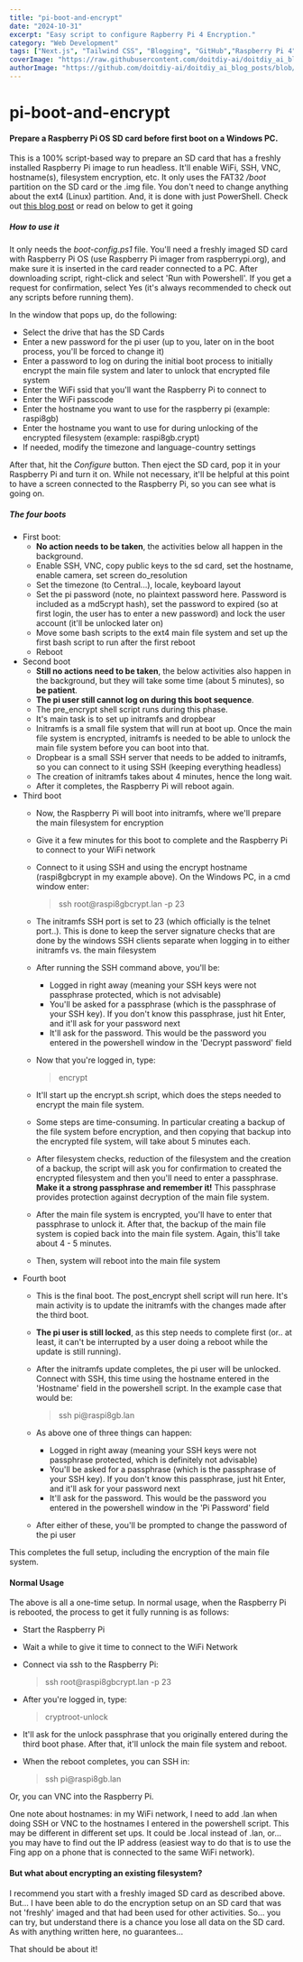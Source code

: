 ```yaml
---
title: "pi-boot-and-encrypt"
date: "2024-10-31"
excerpt: "Easy script to configure Rapberry Pi 4 Encryption."
category: "Web Development"
tags: ["Next.js", "Tailwind CSS", "Blogging", "GitHub","Raspberry Pi 4","Encryption","Filesystem Encryption"]
coverImage: "https://raw.githubusercontent.com/doitdiy-ai/doitdiy_ai_blog_posts/refs/heads/main/default-cover.jpg?token=GHSAT0AAAAAACYQMC3GLAGWNPKEZYNCM5YWZZEHK4A"
authorImage: "https://github.com/doitdiy-ai/doitdiy_ai_blog_posts/blob/main/doitdiyai.png?raw=true"
---
```


# pi-boot-and-encrypt

#### Prepare a Raspberry Pi OS SD card before first boot on a Windows PC.

This is a 100% script-based way to prepare an SD card that has a freshly installed Raspberry Pi image to run headless. It'll enable WiFi, SSH, VNC, hostname(s), filesystem encryption, etc.
It only uses the FAT32 */boot* partition on the SD card or the .img file. You don't need to change anything about the ext4 (Linux) partition. And, it is done with just PowerShell. Check out [this blog post](https://doitdiy.ai/2021/06/20/raspberry-pi-automated-setup-with-full-disk-encryption/) or read on below to get it going

##### How to use it

It only needs the *boot-config.ps1* file. You'll need a freshly imaged SD card with Raspberry Pi OS (use Raspberry Pi imager from raspberrypi.org), and make sure it is inserted in the card reader connected to a PC. After downloading script, right-click and select 'Run with Powershell'. If you get a request for confirmation, select Yes (it's always recommended to check out any scripts before running them).

In the window that pops up, do the following:
- Select the drive that has the SD Cards
- Enter a new password for the pi user (up to you, later on in the boot process, you'll be forced to change it)
- Enter a password to log on during the initial boot process to initially encrypt the main file system and later to unlock that encrypted file system
- Enter the WiFi ssid that you'll want the Raspberry Pi to connect to
- Enter the WiFi passcode
- Enter the hostname you want to use for the raspberry pi (example: raspi8gb)
- Enter the hostname you want to use for during unlocking of the encrypted filesystem (example: raspi8gb.crypt)
- If needed, modify the timezone and language-country settings

After that, hit the *Configure* button. Then eject the SD card, pop it in your Raspberry Pi and turn it on. While not necessary, it'll be helpful at this point to have a screen connected to the Raspberry Pi, so you can see what is going on.

##### The four boots

- First boot:
  - __No action needs to be taken__, the activities below all happen in the background.
  - Enable SSH, VNC, copy public keys to the sd card, set the hostname, enable camera, set screen do_resolution
  - Set the timezone (to Central...), locale, keyboard layout
  - Set the pi password (note, no plaintext password here. Password is included as a md5crypt hash), set the password to expired (so at first login, the user has to enter a new password) and lock the user account (it'll be unlocked later on)
  - Move some bash scripts to the ext4 main file system and set up the first bash script to run after the first reboot
  - Reboot
- Second boot
  - __Still no actions need to be taken__, the below activities also happen in the background, but they will take some time (about 5 minutes), so __be patient__.
  - __The pi user still cannot log on during this boot sequence__.
  - The pre_encrypt shell script runs during this phase.
  - It's main task is to set up initramfs and dropbear
  - Initramfs is a small file system that will run at boot up. Once the main file system is encrypted, initramfs is needed to be able to unlock the main file system before you can boot into that.
  - Dropbear is a small SSH server that needs to be added to initramfs, so you can connect to it using SSH (keeping everything headless)
  - The creation of initramfs takes about 4 minutes, hence the long wait.
  - After it completes, the Raspberry Pi will reboot again.
- Third boot
  - Now, the Raspberry Pi will boot into initramfs, where we'll prepare the main filesystem for encryption
  - Give it a few minutes for this boot to complete and the Raspberry Pi to connect to your WiFi network
  - Connect to it using SSH and using the encrypt hostname (raspi8gbcrypt in my example above). On the Windows PC, in a cmd window enter:

    >ssh root<span>@</span>raspi8gbcrypt.lan -p 23
  - The initramfs SSH port is set to 23 (which officially is the telnet port..). This is done to keep the server signature checks that are done by the windows SSH clients separate when logging in to either initramfs vs. the main filesystem
  - After running the SSH command above, you'll be:
    - Logged in right away (meaning your SSH keys were not passphrase protected, which is not advisable)
    - You'll be asked for a passphrase (which is the passphrase of your SSH key). If you don't know this passphrase, just hit Enter, and it'll ask for your password next
    - It'll ask for the password. This would be the password you entered in the powershell window in the 'Decrypt password' field
  - Now that you're logged in, type:

    > encrypt
  - It'll start up the encrypt.sh script, which does the steps needed to encrypt the main file system.
  - Some steps are time-consuming. In particular creating a backup of the file system before encryption, and then copying that backup into the encrypted file system, will take about 5 minutes each.
  - After filesystem checks, reduction of the filesystem and the creation of a backup, the script will ask you for confirmation to created the encrypted filesystem and then you'll need to enter a passphrase. __Make it a strong passphrase and remember it!__ This passphrase provides protection against decryption of the main file system.
  - After the main file system is encrypted, you'll have to enter that passphrase to unlock it. After that, the backup of the main file system is copied back into the main file system. Again, this'll take about 4 - 5 minutes.
  - Then, system will reboot into the main file system
- Fourth boot
  - This is the final boot. The post_encrypt shell script will run here. It's main activity is to update the initramfs with the changes made after the third boot.
  - __The pi user is still locked__, as this step needs to complete first (or.. at least, it can't be interrupted by a user doing a reboot while the update is still running).
  - After the initramfs update completes, the pi user will be unlocked. Connect with SSH, this time using the hostname entered in the 'Hostname' field in the powershell script. In the example case that would be:

    > ssh pi<span>@</span>raspi8gb.lan
  - As above one of three things can happen:
     - Logged in right away (meaning your SSH keys were not passphrase protected, which is definitely not advisable)
     - You'll be asked for a passphrase (which is the passphrase of your SSH key). If you don't know this passphrase, just hit Enter, and it'll ask for your password next
     - It'll ask for the password. This would be the password you entered in the powershell window in the 'Pi Password' field
  - After either of these, you'll be prompted to change the password of the pi user

This completes the full setup, including the encryption of the main file system.

#### Normal Usage
The above is all a one-time setup. In normal usage, when the Raspberry Pi is rebooted, the process to get it fully running is as follows:
- Start the Raspberry Pi
- Wait a while to give it time to connect to the WiFi Network
- Connect via ssh to the Raspberry Pi:

  > ssh root<span>@</span>raspi8gbcrypt.lan -p 23
- After you're logged in, type:

  > cryptroot-unlock
- It'll ask for the unlock passphrase that you originally entered during the third boot phase. After that, it'll unlock the main file system and reboot.
- When the reboot completes, you can SSH in:

  > ssh pi<span>@</span>raspi8gb.lan

Or, you can VNC into the Raspberry Pi.

One note about hostnames: in my WiFi network, I need to add .lan when doing SSH or VNC to the hostnames I entered in the powershell script. This may be different in different set ups. It could be .local instead of .lan, or... you may have to find out the IP address (easiest way to do that is to use the Fing app on a phone that is connected to the same WiFi network).

#### But what about encrypting an existing filesystem?
I recommend you start with a freshly imaged SD card as described above. But... I have been able to do the encryption setup on an SD card that was not 'freshly' imaged and that had been used for other activities. So... you can try, but understand there is a chance you lose all data on the SD card. As with anything written here, no guarantees...

That should be about it!
